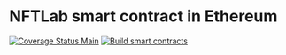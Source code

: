 # NFTLab smart contract in Ethereum

[![Coverage Status Main](https://coveralls.io/repos/github/NFT-Lab/smart-contract-ethereum/badge.svg?branch=main)](https://coveralls.io/github/NFT-Lab/smart-contract-ethereum?branch=main&service=github)
[![Build smart contracts](https://github.com/NFT-Lab/smart-contract-ethereum/actions/workflows/build.yml/badge.svg)](https://github.com/NFT-Lab/smart-contract-ethereum/actions/workflows/build.yml)
